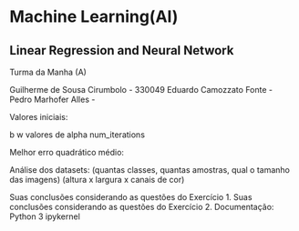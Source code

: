 # Machine Learning(AI) 
## Linear Regression and Neural Network

Turma da Manha (A)

Guilherme de Sousa Cirumbolo - 330049
Eduardo Camozzato Fonte - 
Pedro Marhofer Alles - 

Valores iniciais:

b
w
valores de alpha
num_iterations

Melhor erro quadrático médio:

Análise dos datasets: (quantas classes, quantas amostras, qual o tamanho das imagens)
(altura x largura x canais de cor)

Suas conclusões considerando as questões do Exercício 1.
Suas conclusões considerando as questões do Exercício 2.
Documentação:
Python 3
ipykernel